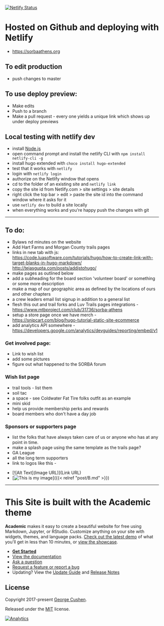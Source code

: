 [![Netlify Status](https://api.netlify.com/api/v1/badges/d7c7e853-0045-4848-99dd-73c6506f0066/deploy-status)](https://app.netlify.com/sites/sorbaathens/deploys)

# Hosted on Github and deploying with Netlify

+ https://sorbaathens.org

## To edit production

+ push changes to master

## To use deploy preview:

+ Make edits
+ Push to a branch
+ Make a pull request - every one yields a unique link which shows up under deploy previews

## Local testing with netlify dev

+ install [Node.js](https://nodejs.org/en/download/)
+ open command prompt and install the netlify CLI with `npm install netlify-cli -g`
+ install hugo extended with `choco install hugo-extended`
+ test that it works with `netlify`
+ login with `netlify login`
+ authorize on the Netlify window that opens
+ cd to the folder of an existing site and `netlify link`
+ copy the site id from Netlify.com > site settings > site details
+ right click the top bar > edit > paste the site id into the command window where it asks for it
+ use `netlify dev` to build a site locally
+ when everything works and you're happy push the changes with git

* * *

## To do:

+ Bylaws nd minutes on the website
+ Add Hart Farms and Morgan County trails pages
+ links in new tab with js:
https://code.luasoftware.com/tutorials/hugo/how-to-create-link-with-target-blanks-in-hugo-markdown/
http://tejasgupta.com/posts/addjstohugo/
+ make pages as outlined below
+ add a subheading for the board section 'volunteer board' or something or some more description
+ make a map of our geographic area as defined by the locations of ours and other chapters
+ a crew leaders email list signup in addition to a general list
+ flesh this out and trail forks and Luv Trails pages integrations - https://www.mtbproject.com/club/31736/sorba-athens
+ setup a store page once we have merch - https://snipcart.com/blog/hugo-tutorial-static-site-ecommerce
+ add analytics API somewhere - https://developers.google.com/analytics/devguides/reporting/embed/v1

### Get involved page:

+ Link to wish list
+ add some pictures
+ figure out what happened to the SORBA forum

### Wish list page

+ trail tools - list them
+ soil tac
+ a space - see Coldwater Fat Tire folks outfit as an example
+ mini skid
+ help us provide membership perks and rewards
+ board members who don't have a day job

### Sponsors or supporters page

+ list the folks that have always taken care of us or anyone who has at any point in time.
+ make a splash page using the same template as the trails page?
+ GA League
+ all the long term supporters
+ link to logos like this - 
- [![Alt Text](Image URL)](Link URL)
- [![This is my image](/path/to/image.png)]({{< relref "post/B.md" >}})

* * *

# This Site is built with the Academic theme
**Academic** makes it easy to create a beautiful website for free using Markdown, Jupyter, or RStudio. Customize anything on your site with widgets, themes, and language packs. [Check out the latest demo](https://academic-demo.netlify.com/) of what you'll get in less than 10 minutes, or [view the showcase](https://sourcethemes.com/academic/#expo).

- [**Get Started**](#install)
- [View the documentation](https://sourcethemes.com/academic/docs/)
- [Ask a question](http://discuss.gohugo.io/)
- [Request a feature or report a bug](https://github.com/gcushen/hugo-academic/issues)
- Updating? View the [Update Guide](https://sourcethemes.com/academic/docs/update/) and [Release Notes](https://sourcethemes.com/academic/updates/)

## License

Copyright 2017-present [George Cushen](https://georgecushen.com).

Released under the [MIT](https://github.com/sourcethemes/academic-kickstart/blob/master/LICENSE.md) license.

[![Analytics](https://ga-beacon.appspot.com/UA-78646709-2/academic-kickstart/readme?pixel)](https://github.com/igrigorik/ga-beacon)
